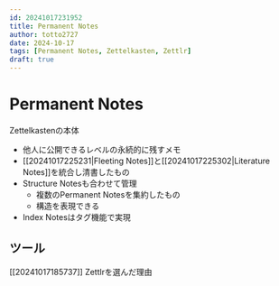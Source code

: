```yaml
---
id: 20241017231952
title: Permanent Notes
author: totto2727
date: 2024-10-17
tags: [Permanent Notes, Zettelkasten, Zettlr]
draft: true
---
```


# Permanent Notes

Zettelkastenの本体

- 他人に公開できるレベルの永続的に残すメモ
- [[20241017225231|Fleeting Notes]]と[[20241017225302|Literature Notes]]を統合し清書したもの
- Structure Notesも合わせて管理
  - 複数のPermanent Notesを集約したもの
  - 構造を表現できる
- Index Notesはタグ機能で実現

## ツール

[[20241017185737]] Zettlrを選んだ理由
